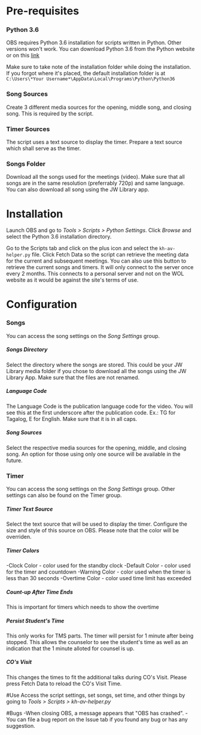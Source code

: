 # Pre-requisites
### Python 3.6
OBS requires Python 3.6 installation for scripts written in Python. Other versions won't work. You can download Python 3.6 from the Python website or on this [link](https://www.python.org/downloads/release/python-360/)

Make sure to take note of the installation folder while doing the installation. If you forgot where it's placed, the default installation folder is at `C:\Users\*Your Username*\AppData\Local\Programs\Python\Python36`

### Song Sources
Create 3 different media sources for the opening, middle song, and closing song. This is required by the script.

### Timer Sources
The script uses a text source to display the timer. Prepare a text source which shall serve as the timer. 

### Songs Folder
Download all the songs used for the meetings (video). Make sure that all songs are in the same resolution (preferrably 720p) and same language. You can also download all song using the JW Library app.


# Installation
Launch OBS and go to *Tools > Scripts > Python Settings*. Click *Browse* and select the Python 3.6 installation directory. 

Go to the Scripts tab and click on the plus icon and select the `kh-av-helper.py` file. Click Fetch Data so the script can retrieve the meeting data for the current and subsequent meetings. You can also use this button to retrieve the current songs and timers. It will only connect to the server once every 2 months. This connects to a personal server and not on the WOL website as it would be against the site's terms of use.

# Configuration
### Songs
You can access the song settings on the *Song Settings* group.
##### Songs Directory
Select the directory where the songs are stored. This could be your JW Library media folder if you chose to download all the songs using the JW Library App. Make sure that the files are not renamed.
##### Language Code
The Language Code is the publication language code for the video. You will see this at the first underscore after the publication code. Ex.: TG for Tagalog, E for English. Make sure that it is in all caps.
##### Song Sources
Select the respective media sources for the opening, middle, and closing song. An option for those using only one source will be available in the future.

### Timer
You can access the song settings on the *Song Settings* group. Other settings can also be found on the Timer group.
##### Timer Text Source
Select the text source that will be used to display the timer. Configure the size and style of this source on OBS. Please note that the color will be overriden.
##### Timer Colors
-Clock Color - color used for the standby clock
-Default Color - color used for the timer and countdown
-Warning Color - color used when the timer is less than 30 seconds
-Overtime Color - color used time limit has exceeded
##### Count-up After Time Ends
This is important for timers which needs to show the overtime
##### Persist Student's Time
This only works for TMS parts. The timer will persist for 1 minute after being stopped. This allows the counselor to see the student's time as well as an indication that the 1 minute alloted for counsel is up.
##### CO's Visit
This changes the times to fit the additional talks during CO's Visit. Please press Fetch Data to reload the CO's Visit Time.

#Use
Access the script settings, set songs, set time, and other things by going to *Tools > Scripts > kh-av-helper.py*

#Bugs
-When closing OBS, a message appears that "OBS has crashed".
-You can file a bug report on the Issue tab if you found any bug or has any suggestion.
